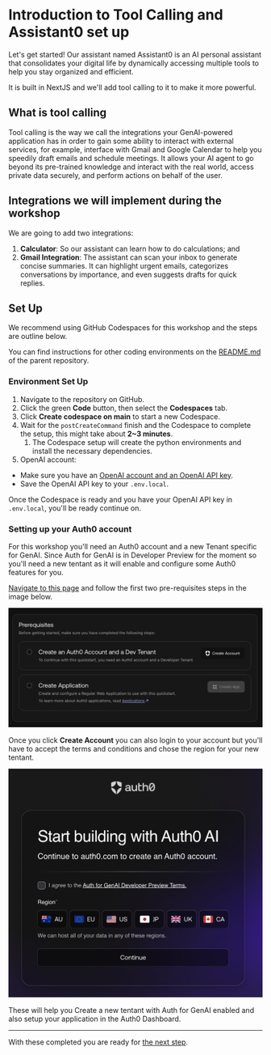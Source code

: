 # Introduction to Tool Calling and Assistant0 set up

Let's get started! Our assistant named Assistant0 is an AI personal assistant that consolidates your digital life by dynamically accessing multiple tools to help you stay organized and efficient.

It is built in NextJS and we'll add tool calling to it to make it more powerful.

## What is tool calling

Tool calling is the way we call the integrations your GenAI-powered application has in order to gain some ability to interact with external services, for example, interface with Gmail and Google Calendar to help you speedily draft emails and schedule meetings. It allows your AI agent to go beyond its pre-trained knowledge and interact with the real world, access private data securely, and perform actions on behalf of the user.

## Integrations we will implement during the workshop

We are going to add two integrations:

1. **Calculator**: So our assistant can learn how to do calculations; and
1. **Gmail Integration**: The assistant can scan your inbox to generate concise summaries. It can highlight urgent emails, categorizes conversations by importance, and even suggests drafts for quick replies.

## Set Up

We recommend using GitHub Codespaces for this workshop and the steps are outline below.

You can find instructions for other coding environments on the [README.md](TODO) of the parent repository.

### Environment Set Up

1. Navigate to the repository on GitHub.
2. Click the green **Code** button, then select the **Codespaces** tab.
3. Click **Create codespace on main** to start a new Codespace.
4. Wait for the `postCreateCommand` finish and the Codespace to complete the setup, this might take about **2~3 minutes**.
    1. The Codespace setup will create the python environments and install the necessary dependencies.
5. OpenAI account:
  * Make sure you have an [OpenAI account and an OpenAI API key](https://platform.openai.com/docs/libraries#create-and-export-an-api-key).
  * Save the OpenAI API key to your `.env.local`.

Once the Codespace is ready and you have your OpenAI API key in `.env.local`, you'll be ready continue on.

### Setting up your Auth0 account

For this workshop you'll need an Auth0 account and a new Tenant specific for GenAI. Since Auth for GenAI is in Developer Preview for the moment so you'll need a new tentant as it will enable and configure some Auth0 features for you.

[Navigate to this page](https://auth0.com/ai/docs/user-authentication) and follow the first two pre-requisites steps in the image below.

![](images/00-1-setup-auth0-account-and-app-auth-for-genai-enabled.png)

Once you click **Create Account** you can also login to your account but you'll have to accept the terms and conditions and chose the region for your new tentant.

![](images/00-2-setup-auth0-account-and-app-auth-for-genai-enabled.png)

These will help you Create a new tentant with Auth for GenAI enabled and also setup your application in the Auth0 Dashboard.

---

With these completed you are ready for [the next step](01-running-the-app.md).